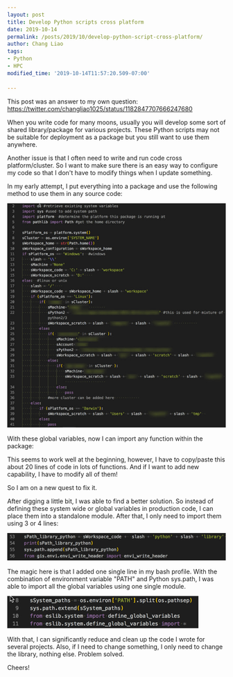 ```yaml
---
layout: post
title: Develop Python scripts cross platform
date: 2019-10-14
permalink: /posts/2019/10/develop-python-script-cross-platform/
author: Chang Liao
tags:
- Python
- HPC
modified_time: '2019-10-14T11:57:20.509-07:00'

---
```




This post was an answer to my own question: https://twitter.com/changliao1025/status/1182847707666247680

When you write code for many moons, usually you will develop some sort of shared library/package for various projects.
These Python scripts may not be suitable for deployment as a package but you still want to use them anywhere.

Another issue is that I often need to write and run code cross platform/cluster. So I want to make sure there is an easy way to configure my code so that I don't have to modify things when I update something.

In my early attempt, I put everything into a package and use the following method to use them in any source code:

![Figure 1](https://github.com/changliao/changliao.github.io/blob/main/_figure/python01.jpg?raw=true)



With these global variables, now I can import any function within the package:


This seems to work well at the beginning, however, I have to copy/paste this about 20 lines of code in lots of functions. And if I want to add new capability, I have to modify all of them!

So I am on a new quest to fix it.

After digging a little bit, I was able to find a better solution. So instead of defining these system wide or global variables in production code, I can place them into a standalone module.
After that, I only need to import them using 3 or 4 lines:

![Figure 2](https://github.com/changliao/changliao.github.io/blob/main/_figure/python02.jpg?raw=true)



The magic here is that I added one single line in my bash profile.
With the combination of environment variable "PATH" and Python sys.path, I was able to import all the global variables using one single module.

![Figure 3](https://github.com/changliao/changliao.github.io/blob/main/_figure/python03.jpg?raw=true)

With that, I can significantly reduce and clean up the code I wrote for several projects. Also, if I need to change something, I only need to change the library, nothing else.
Problem solved.

Cheers!